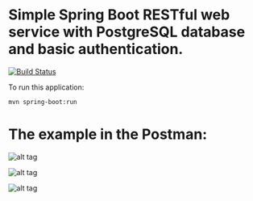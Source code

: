 # Simple Spring Boot RESTful web service with PostgreSQL database and basic authentication.

[![Build Status](https://travis-ci.org/OKaluzny/RESTfulWebService.svg?branch=master)](https://travis-ci.org/OKaluzny/RESTfulWebService)

To run this application:
```bash
mvn spring-boot:run
```

# The example in the Postman:

![alt tag](http://i.piccy.info/i9/947bc7454a432e884035a14f4dd00320/1478693910/81237/1085055/rest1.jpg)

![alt tag](http://i.piccy.info/i9/141ca6b46d15417c9b5d29664766bc73/1478694448/63256/1085055/rest2.jpg)

![alt tag](http://i.piccy.info/i9/095db04eb447c347cd736bdba072777d/1478694493/64447/1085055/rest3.jpg)